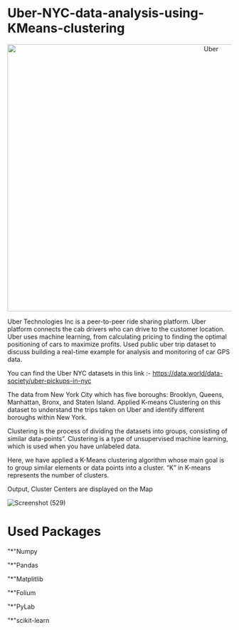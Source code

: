 # Uber-NYC-data-analysis-using-KMeans-clustering
<p align="center">
<img src="https://miro.medium.com/max/644/0*6Wv3s2k7sIt49oDk" width="900" height="600" title="Uber">
 </p>

Uber Technologies Inc is a peer-to-peer ride sharing platform. Uber platform connects the cab drivers who can drive to the customer location. Uber uses machine learning, from calculating pricing to finding the optimal positioning of cars to maximize profits. Used public uber trip dataset to discuss building a real-time example for analysis and monitoring of car GPS data.

You can find the Uber NYC datasets in this link :- https://data.world/data-society/uber-pickups-in-nyc

The data from New York City which has five boroughs: Brooklyn, Queens, Manhattan, Bronx, and Staten Island. Applied K-means Clustering on this dataset to understand the trips taken on Uber and identify different boroughs within New York.

Clustering is the process of dividing the datasets into groups, consisting of similar data-points”. Clustering is a type of unsupervised machine learning, which is used when you have unlabeled data.

Here, we have applied a K-Means clustering algorithm whose main goal is to group similar elements or data points into a cluster. “K” in K-means represents the number of clusters.

Output, Cluster Centers are displayed on the Map

![Screenshot (529)](https://user-images.githubusercontent.com/72124233/136681358-5cc22d42-4e3f-40d6-b6b8-4c359d9b4442.png)

# Used Packages
"*"Numpy

"*"Pandas

"*"Matplitlib

"*"Folium

"*"PyLab

"*"scikit-learn


